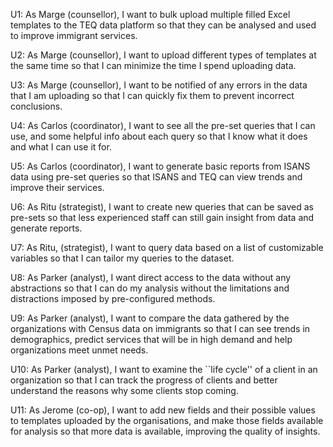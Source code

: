 U1: As Marge (counsellor), I want to bulk upload multiple filled Excel templates
to the TEQ data platform so that they can be analysed and used to improve
immigrant services.

U2: As Marge (counsellor), I want to upload different types of templates at the
same time so that I can minimize the time I spend uploading data.

U3: As Marge (counsellor), I want to be notified of any errors in the data that
I am uploading so that I can quickly fix them to prevent incorrect conclusions.

U4: As Carlos (coordinator), I want to see all the pre-set queries that I can
use, and some helpful info about each query so that I know what it does and what
I can use it for.

U5: As Carlos (coordinator), I want to generate basic reports from ISANS data
using pre-set queries so that ISANS and TEQ can view trends and improve their
services.

U6: As Ritu (strategist), I want to create new queries that can be saved as
pre-sets so that less experienced staff can still gain insight from data and
generate reports. 

U7: As Ritu, (strategist), I want to query data based on a list of customizable
variables so that I can tailor my queries to the dataset.

U8: As Parker (analyst), I want direct access to the data without any
abstractions so that I can do my analysis without the limitations and
distractions imposed by pre-configured methods.

U9: As Parker (analyst), I want to compare the data gathered by the
organizations with Census data on immigrants so that I can see trends in
demographics, predict services that will be in high demand and help
organizations meet unmet needs.

U10: As Parker (analyst), I want to examine the ``life cycle'' of a client in an
organization so that I can track the progress of clients and better understand
the reasons why some clients stop coming.

U11: As Jerome (co-op), I want to add new fields and their possible values to
templates uploaded by the organisations, and make those fields available for
analysis so that more data is available, improving the quality of insights.
